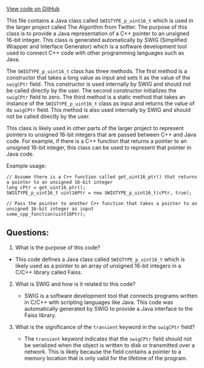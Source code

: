 [View code on GitHub](https://github.com/misbahsy/the-algorithm/ann/src/main/java/com/twitter/ann/faiss/swig/SWIGTYPE_p_uint16_t.java)

This file contains a Java class called `SWIGTYPE_p_uint16_t` which is used in the larger project called The Algorithm from Twitter. The purpose of this class is to provide a Java representation of a C++ pointer to an unsigned 16-bit integer. This class is generated automatically by SWIG (Simplified Wrapper and Interface Generator) which is a software development tool used to connect C++ code with other programming languages such as Java.

The `SWIGTYPE_p_uint16_t` class has three methods. The first method is a constructor that takes a long value as input and sets it as the value of the `swigCPtr` field. This constructor is used internally by SWIG and should not be called directly by the user. The second constructor initializes the `swigCPtr` field to zero. The third method is a static method that takes an instance of the `SWIGTYPE_p_uint16_t` class as input and returns the value of its `swigCPtr` field. This method is also used internally by SWIG and should not be called directly by the user.

This class is likely used in other parts of the larger project to represent pointers to unsigned 16-bit integers that are passed between C++ and Java code. For example, if there is a C++ function that returns a pointer to an unsigned 16-bit integer, this class can be used to represent that pointer in Java code. 

Example usage:

```
// Assume there is a C++ function called get_uint16_ptr() that returns a pointer to an unsigned 16-bit integer
long cPtr = get_uint16_ptr();
SWIGTYPE_p_uint16_t uint16Ptr = new SWIGTYPE_p_uint16_t(cPtr, true);

// Pass the pointer to another C++ function that takes a pointer to an unsigned 16-bit integer as input
some_cpp_function(uint16Ptr);
```
## Questions: 
 1. What is the purpose of this code?
   - This code defines a Java class called `SWIGTYPE_p_uint16_t` which is likely used as a pointer to an array of unsigned 16-bit integers in a C/C++ library called Faiss.

2. What is SWIG and how is it related to this code?
   - SWIG is a software development tool that connects programs written in C/C++ with scripting languages like Java. This code was automatically generated by SWIG to provide a Java interface to the Faiss library.

3. What is the significance of the `transient` keyword in the `swigCPtr` field?
   - The `transient` keyword indicates that the `swigCPtr` field should not be serialized when the object is written to disk or transmitted over a network. This is likely because the field contains a pointer to a memory location that is only valid for the lifetime of the program.